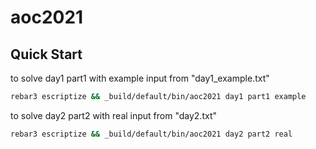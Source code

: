 aoc2021
=====

Quick Start
----------

to solve day1 part1 with example input from "day1_example.txt"
```bash
rebar3 escriptize && _build/default/bin/aoc2021 day1 part1 example
```

to solve day2 part2 with real input from "day2.txt"
```bash
rebar3 escriptize && _build/default/bin/aoc2021 day2 part2 real
```
